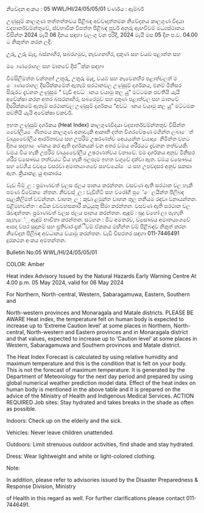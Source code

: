 නිවේදන අංකය : 05 WWL/HI/24/05/05/01 වර්ණය : ඇම්බර්

උණුසුම් කාලගුණ තත්තත්තවය පිළිබඳ අවවාදාත්තමක නිවේදනය කාලගුණ විදයා වදපාර්තවම්න්තුවේ, ස්වභාවික විපත්ත පිළිබඳ පූර්ව අනුරු ඇඟවීවම් මධ්‍යස්ථානය විසින්ත 2024 මැයි 06 දිනය සඳහා වලංගු වන පරිදි, 2024 මැයි මස 05 දින ප.ව. 04.00 ට නිකුත්ත කරන ලදී.

උුරු, උුරු මැද, බස්නාහිර, සබරගමුව, නැවගනහිර, දකුණ සහ වයඹ පළාත්ත සහ

ම ොණරොගල සහ මාතවේ දිස්ික්ක සඳහා

විමසිලිමත්ත වන්තන! උතුරු, උතුරු මැද, වයඹ සහ නැවෙනහිර පළාත්වලත් ම ොණරොගල දිසරික්කමේත් ඇතැම් සරථානවල උණුසුම් දර්ශකය, එනම් මිනිසර සිරුරට දැවනන උණුසුම “ වැඩි අවධ්‍ානය වයාමු කල යුු” මට්ටමක පවතියි යැයි අවේක්ෂා කරන අතර බසරනාහිර, සබරෙමුව සහ දකුණ පළාත්වල සහ මාතවේ දිසරික්කමේ ඇතැම් සරථානවල උණුසුම් දර්ශකය “අවධ්‍ානය වයාමු කල යුු” මට්ටමක පවතියි යැයි අවේක්ෂා වකවර්.

ඉහත උණුසුම් දර්ශකය (Heat Index) කාලගුණවිදයා වදපාර්තවම්න්තතුව විසින්ත වෙෝලීය ෙණිතමය කාලගුණ අනාවැකි ආකෘති දත්ත විශරවේෂණ මගින්ත ලබාෙත් වායුවෙෝලීය ආර්රතාවය සහ උපරිම උෂරණත්ව අෙයයන්ත වයාදා ෙනිමින්ත වහට දිනය සදහා ෙණනය කර ඇති දර්ශකයක් වන අතර වමය ශරීරයට දැවනන තත්වයකි. වමය විය හැකි උපරිම වායුවෙෝලීය උෂරණත්වය වනාවේ. එම දර්ශකය අනුව මිනිසර ශරීර වසෞඛය තත්වයට විය හැකි බලපෑම ඉහත වගුවේ දක්වා ඇත. වමය වසෞඛය සහ වේශීය වවදය වසරවා අමාතයාංශවේ සහවයෝෙය සහ උපවදසර අනුව සකසා ඇත. ක්‍රියාකළ යුු ආකාරය

වැඩ බිම් ුල : ප්‍රමාණවත් වලස ජලය පානය කරන්තන. වසවණ ඇති සරථාන වල හැකි පමණ විවේක ෙන්තන. නිවවස් ුල : වැඩිහිටි සහ වරෝගී පුේෙලයින්ත පිලිබඳ සැලකිලිමත් වවන්තන. වාහන ුල : කුඩා ළමුන්ත වාහන තුල තනියම රඳවා වනායන්තන. එළිමහවන්ත : අධික වවවහසකාරී කටුයුතු සීමා කරන්තන. වසවණ ඇති සරථාන වල රැවඳන්තන. ප්‍රමාණවත් වලස ජලය පානය කරන්තන. ඇඳුම් : සුදු වහෝ ලා පැහැති සැහැේු ඇඳුම් භාවිතා කරන්තන. සටහන : මීට අමතරව, වසෞඛය අමාතයාංශවේ ආපදා වපර සුදානම් සහ ප්‍රතිචාර දැක්ීවම් ඒකකය මඟින්ත වම් පිළිබඳව නිකුත් කරන නිවේදන පිලිබඳ අවධානය වයාමු කරන්තන. වැඩි විසරතර සඳහා 011-7446491 දුරකථන අංකය අමතන්තන.

Bulletin No:05 WWL/HI/24/05/05/01

COLOR: Amber

Heat index Advisory Issued by the Natural Hazards Early Warning Centre At 4.00 p.m. 05 May 2024, valid for 06 May 2024

For Northern, North-central, Western, Sabaragamuwa, Eastern, Southern and

North-western provinces and Monaragala and Matale districts. PLEASE BE AWARE Heat index, the temperature felt on human body is expected to increase up to ‘Extreme Caution level’ at some places in Northern, North-central, North-western and Eastern provinces and in Monaragala district and that values, expected to increase up to ‘Caution level’ at some places in Western, Sabaragamuwa and Southern provinces and Matale district.

The Heat Index Forecast is calculated by using relative humidity and maximum temperature and this is the condition that is felt on your body. This is not the forecast of maximum temperature. It is generated by the Department of Meteorology for the next day period and prepared by using global numerical weather prediction model data. Effect of the heat index on human body is mentioned in the above table and it is prepared on the advice of the Ministry of Health and Indigenous Medical Services. ACTION REQUIRED Job sites: Stay hydrated and takes breaks in the shade as often as possible.

Indoors: Check up on the elderly and the sick.

Vehicles: Never leave children unattended.

Outdoors: Limit strenuous outdoor activities, find shade and stay hydrated.

Dress: Wear lightweight and white or light-colored clothing.

Note:

In addition, please refer to advisories issued by the Disaster Preparedness & Response Division, Ministry

of Health in this regard as well. For further clarifications please contact 011-7446491.